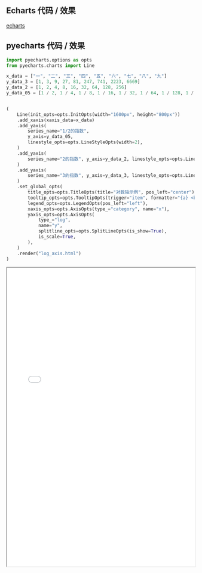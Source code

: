 ## Echarts 代码 / 效果

[echarts](https://www.echartsjs.com/examples/editor.html?c=line-log ':include :type=iframe width=100% height=800px')

## pyecharts 代码 / 效果

```python
import pyecharts.options as opts
from pyecharts.charts import Line

x_data = ["一", "二", "三", "四", "五", "六", "七", "八", "九"]
y_data_3 = [1, 3, 9, 27, 81, 247, 741, 2223, 6669]
y_data_2 = [1, 2, 4, 8, 16, 32, 64, 128, 256]
y_data_05 = [1 / 2, 1 / 4, 1 / 8, 1 / 16, 1 / 32, 1 / 64, 1 / 128, 1 / 256, 1 / 512]


(
    Line(init_opts=opts.InitOpts(width="1600px", height="800px"))
    .add_xaxis(xaxis_data=x_data)
    .add_yaxis(
        series_name="1/2的指数",
        y_axis=y_data_05,
        linestyle_opts=opts.LineStyleOpts(width=2),
    )
    .add_yaxis(
        series_name="2的指数", y_axis=y_data_2, linestyle_opts=opts.LineStyleOpts(width=2)
    )
    .add_yaxis(
        series_name="3的指数", y_axis=y_data_3, linestyle_opts=opts.LineStyleOpts(width=2)
    )
    .set_global_opts(
        title_opts=opts.TitleOpts(title="对数轴示例", pos_left="center"),
        tooltip_opts=opts.TooltipOpts(trigger="item", formatter="{a} <br/>{b} : {c}"),
        legend_opts=opts.LegendOpts(pos_left="left"),
        xaxis_opts=opts.AxisOpts(type_="category", name="x"),
        yaxis_opts=opts.AxisOpts(
            type_="log",
            name="y",
            splitline_opts=opts.SplitLineOpts(is_show=True),
            is_scale=True,
        ),
    )
    .render("log_axis.html")
)
```

<iframe width="100%" height="800px" src="Line/log_axis.html"></iframe>